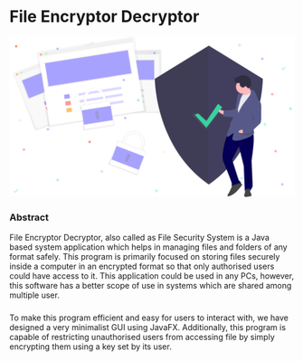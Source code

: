 # File Encryptor Decryptor

![alt text](https://raw.githubusercontent.com/shahgauravraj/FileEncryptorDecryptor/master/images/Security.png)

### Abstract

File Encryptor Decryptor, also called as File Security System is a Java based system
application which helps in managing files and folders of any format safely. This program is primarily focused
on storing files securely inside a computer in an encrypted format so that only authorised users could have access to it.
This application could be used in any PCs, however, this software has a better scope of use in systems which are
shared among multiple user. 
###
To make this program efficient and easy for users to interact with, we have designed a very minimalist
GUI using JavaFX. Additionally, this program is capable of
restricting unauthorised users from accessing file by simply encrypting them using a key set by its user.
